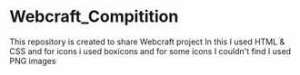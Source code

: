 # Webcraft_Compitition
This repository is created to share Webcraft project
In this I used HTML & CSS and for icons i used boxicons and for some icons I couldn't find I used PNG images 
